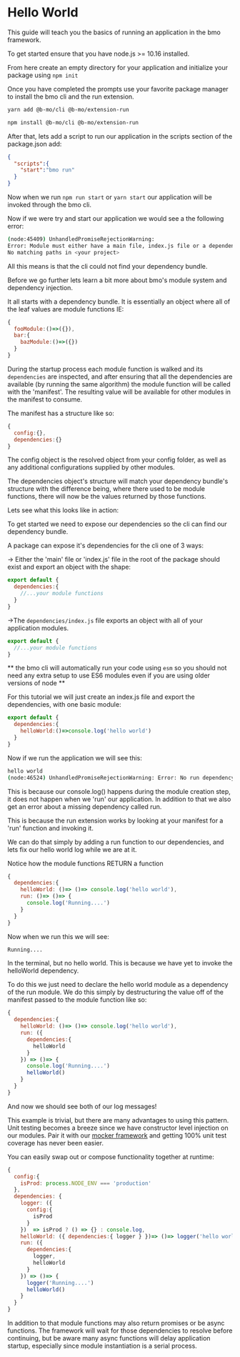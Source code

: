 # Hello World

This guide will teach you the basics of running an application in the bmo framework.

To get started ensure that you have node.js >= 10.16 installed.

From here create an empty directory for your application and initialize your package using `npm init`

Once you have completed the prompts use your favorite package manager to install the bmo cli and the run extension.

```sh
yarn add @b-mo/cli @b-mo/extension-run
```

```sh
npm install @b-mo/cli @b-mo/extension-run
```

After that, lets add a script to run our application in the scripts section of the package.json add:

```json
{
  "scripts":{
    "start":"bmo run"
  }
}
```

Now when we run `npm run start` or `yarn start` our application will be invoked through the bmo cli.

Now if we were try and start our application we would see a the following error:

```sh
(node:45409) UnhandledPromiseRejectionWarning:
Error: Module must either have a main file, index.js file or a dependencies/index.js file.
No matching paths in <your project>
```

All this means is that the cli could not find your dependency bundle.

Before we go further lets learn a bit more about bmo's module system and dependency injection.

It all starts with a dependency bundle. It is essentially an object where all of the leaf values are module functions IE:

```js
{
  fooModule:()=>({}),
  bar:{
    bazModule:()=>({})
  }
}
```
During the startup process each module function is walked and its `dependencies` are inspected, and after
ensuring that all the dependencies are available (by running the same algorithm) the module function will be called with the 'manifest'.
The resulting value will be available for other modules in the manifest to consume.

The manifest has a structure like so:

```js
{
  config:{},
  dependencies:{}
}
```

The config object is the resolved object from your config folder, as well as any additional configurations supplied by other modules.

The dependencies object's structure will match your dependency bundle's structure with the difference being,
where there used to be module functions, there will now be the values returned by those functions.

Lets see what this looks like in action:

To get started we need to expose our dependencies so the cli can find our dependency bundle.

A package can expose it's dependencies for the cli one of 3 ways:

-> Either the 'main' file or 'index.js' file in the root of the package should exist and export an object with the shape:

```js
export default {
  dependencies:{
    //...your module functions
  }
}
```

->The `dependencies/index.js` file exports an object with all of your application modules.

```js
export default {
  //...your module functions
}
```

** the bmo cli will automatically run your code using `esm` so you should not need any extra setup to use ES6 modules even if you
are using older versions of node **

For this tutorial we will just create an index.js file and export the dependencies, with one
 basic module:

```js
export default {
  dependencies:{
    helloWorld:()=>console.log('hello world')
  }
}
```

Now if we run the application we will see this:

```sh
hello world
(node:46524) UnhandledPromiseRejectionWarning: Error: No run dependency found. Please add one to your bundle!
```

This is because our console.log() happens during the module creation step, it does not happen when we 'run' our application.
In addition to that we also get an error about a missing dependency called run.

This is because the run extension works by looking at your manifest for a 'run' function and invoking it.

We can do that simply by adding a run function to our dependencies, and lets fix our hello world log while we are at it.

Notice how the module functions RETURN a function


```js
{
  dependencies:{
    helloWorld: ()=> ()=> console.log('hello world'),
    run: ()=> ()=> {
      console.log('Running....')
    }
  }
}

```

Now when we run this we will see:

```sh
Running....
```

In the terminal, but no hello world. This is because we have yet to invoke the helloWorld dependency.

To do this we just need to declare the hello world module as a dependency of the run module. We do this simply
by destructuring the value off of the manifest passed to the module function like so:

```js
{
  dependencies:{
    helloWorld: ()=> ()=> console.log('hello world'),
    run: ({
      dependencies:{
        helloWorld
      }
    }) => ()=> {
      console.log('Running....')
      helloWorld()
    }
  }
}
```

And now we should see both of our log messages!

This example is trivial, but there are many advantages to using this pattern.
Unit testing becomes a breeze since we have constructor level injection on our modules.
Pair it with our [mocker framework](/packages/mocker) and getting 100% unit test coverage has never been easier.

You can easily swap out or compose functionality together at runtime:

```js
{
  config:{
    isProd: process.NODE_ENV === 'production'
  },
  dependencies: {
    logger: ({
      config:{
        isProd
      }
    })  => isProd ? () => {} : console.log,
    helloWorld: ({ dependencies:{ logger } })=> ()=> logger('hello world'),
    run: ({
      dependencies:{
        logger,
        helloWorld
      }
    }) => ()=> {
      logger('Running....')
      helloWorld()
    }
  }
}
```

In addition to that module functions may also return promises or be async functions.
The framework will wait for those dependencies to resolve before continuing,
but be aware many async functions will delay application startup, especially since module instantiation is a serial process.
